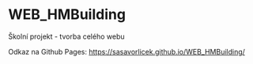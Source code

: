 # WEB_HMBuilding
Školní projekt - tvorba celého webu


Odkaz na Github Pages: https://sasavorlicek.github.io/WEB_HMBuilding/
